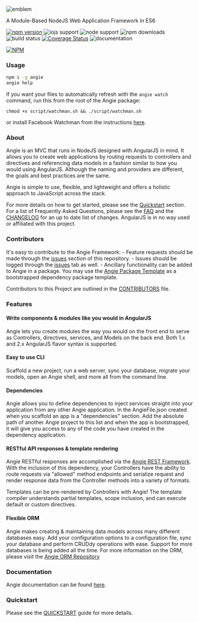 ![emblem](https://rawgit.com/angie-framework/angie/master/static/images/angie.svg "emblem")

A Module-Based NodeJS Web Application Framework in ES6

[![npm version](https://badge.fury.io/js/angie.svg)](http://badge.fury.io/js/angie "npm version")
![iojs support](https://img.shields.io/badge/iojs-1.7.1+-brightgreen.svg "iojs support")
![node support](https://img.shields.io/badge/node-0.12.0+-brightgreen.svg "node support")
![npm downloads](https://img.shields.io/npm/dm/angie.svg "npm downloads")
![build status](https://travis-ci.org/benderTheCrime/angie.svg?branch=master "build status")
[![Coverage Status](https://coveralls.io/repos/benderTheCrime/angie/badge.svg?branch=master&service=github)](https://coveralls.io/github/benderTheCrime/angie?branch=master "coverage")
![documentation](https://doc.esdoc.org/github.com/angie-framework/angie/badge.svg "documentation")

[![NPM](https://nodei.co/npm/angie.png?downloads=true&downloadRank=true&stars=true)](https://nodei.co/npm/angie/)

### Usage
```bash
npm i -g angie
angie help
```
If you want your files to automatically refresh with the `angie watch` command, run this from the root of the
Angie package:
```
chmod +x script/watchman.sh && ./script/watchman.sh
```
or install Facebook Watchman from the instructions [here](https://facebook.github.io/watchman/docs/install.html "Facebook Watchman").

### About
Angie is an MVC that runs in NodeJS designed with AngularJS in mind. It allows you to create web applications by routing requests to controllers and directives and referencing data models in a fashion similar to how you would using AngularJS. Although the naming and providers are different, the goals and best practices are the same.

Angie is simple to use, flexible, and lightweight and offers a holistic approach to JavaScript across the stack.

For more details on how to get started, please see the [Quickstart](#quickstart) section. For a list of Frequently Asked Questions, please see the [FAQ](https://github.com/angie-framework/angie/blob/master/md/FAQ.md "FAQ") and the [CHANGELOG](https://github.com/angie-framework/angie/blob/master/md/CHANGELOG.md "CHANGELOG") for an up to date list of changes. AngularJS is in no way used or affiliated with this project.


### Contributors
It's easy to contribute to the Angie Framework:
    - Feature requests should be made through the [issues](https://github.com/angie-framework/angie-injector/issues "issues") section of this repository.
    - Issues should be logged through the [issues](https://github.com/angie-framework/angie-injector/issues "issues") tab as well.
    - Ancillary functionality can be added to Angie in a package. You may use the [Angie Package Template](https://github.com/angie-framework/angie-package-template "Angie Package Template") as a bootstrapped dependency package template.

Contributors to this Project are outlined in the [CONTRIBUTORS](https://github.com/angie-framework/angie/blob/master/md/CONTRIBUTORS.md "CONTRIBUTORS") file.

### Features
#### Write components &amp; modules like you would in AngularJS
Angie lets you create modules the way you would on the front end to serve as Controllers, directives, services, and Models on the back end. Both 1.x and 2.x AngularJS flavor syntax is supported.

#### Easy to use CLI
Scaffold a new project, run a web server, sync your database, migrate your models, open an Angie shell, and more all from the command line.

#### Dependencies
Angie allows you to define dependencies to inject services straight into your application from any other Angie application. In the AngieFile.json created when you scaffold an app is a "dependencies" section. Add the absolute path of another Angie project to this list and when the app is bootstrapped, it will give you access to any of the code you have created in the dependency application.

#### RESTful API responses &amp; template rendering
Angie RESTful responses are accomplished via the [Angie REST Framework](https://github.com/angie-framework/angie-rest-framework "angie-rest-framework"). With the inclusion of this dependency, your Controllers have the ability to route requests via "allowed" method endpoints and serialize request and render response data from the Controller methods into a variety of formats.

Templates can be pre-rendered by Controllers with Angie! The template compiler understands partial templates, scope inclusion, and can execute default or custom directives.

#### Flexible ORM
Angie makes creating &amp; maintaining data models across many different databases easy. Add your configuration options to a configuration file, sync your database and perform CRUDdy operations with ease. Support for more databases is being added all the time. For more information on the ORM, please visit the [Angie ORM Repository](https://github.com/angie-framework/angie-orm "angie-orm")

<!-- #### "6-way" databinding -->
<!-- #### Desktop Application Manager -->

### Documentation
Angie documentation can be found [here](https://doc.esdoc.org/github.com/angie-framework/angie/ "documentation").

### Quickstart
Please see the [QUICKSTART](https://github.com/angie-framework/angie/blob/master/md/QUICKSTART.md "QUICKSTART") guide for more details.
